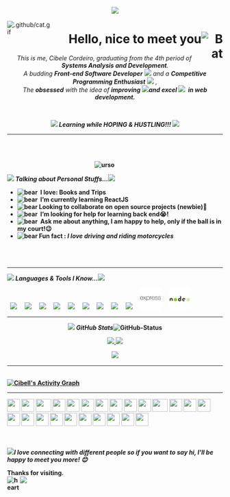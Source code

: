 <p align="center">
<img src="https://profile-counter.glitch.me/Cibell/count.svg">
 </p>


<!-- PRESENTATION (GIF) -->
<img align="left" src="https://media.giphy.com/media/klqFYuUe5aIwl269hw/giphy.gif" alt=".github/cat.gif"  width="20%"/>


<h1 align="right">Hello, nice to meet you
    <img align="right" src=".github/bat.gif" alt="Bat" width="50">
</h1>
  
  

<p align="center">
  <em>
    This is me, Cibele Cordeiro, graduating from the 4th period of <b>Systems Analysis and Development</b>.<br>
    A budding <b>Front-end Software Developer</b> <img src="https://github.com/TheDudeThatCode/TheDudeThatCode/blob/master/Assets/Developer.gif" width="30px"> and a <b>Competitive Programming Enthusiast</b>&nbsp;<img src="https://github.com/TheDudeThatCode/TheDudeThatCode/blob/master/Assets/Designer.gif" width="36px">&nbsp,<br>The <b>obsessed</b>
    with the idea of <b>improving  <img src="https://github.com/TheDudeThatCode/TheDudeThatCode/blob/master/Assets/Rocket.gif" width="18px">and 
    <b>excel</b> <img src="https://github.com/TheDudeThatCode/TheDudeThatCode/blob/master/Assets/Medal.gif" width="20px">&nbsp in web development.
  </em> </p>
 
  <br>
  
  <p align="center">
  <img src="https://media.giphy.com/media/VgCDAzcKvsR6OM0uWg/giphy.gif" width="50" /> <b><i>Learning while HOPING & HUSTLING!!!</i></b> <img src="https://media.giphy.com/media/7j2hfyeVcDtf2/giphy.gif" width="50" />
</p>
<hr>

<br><br>
<p align="left">
<img align="right" width=300px alt="urso" src="https://c.tenor.com/GN73MKBawZYAAAAi/busy-cute.gif" />
</P>
<br>

<img src="https://media.giphy.com/media/ObNTw8Uzwy6KQ/giphy.gif" width="30px">&nbsp;***Talking about Personal Stuffs...***<img src="https://media.giphy.com/media/ObNTw8Uzwy6KQ/giphy.gif" width="30px">

-  <img src="https://media.giphy.com/media/Gu9nVCN3fSTpFChr33/giphy.gif" alt="bear" width="40">&nbsp; I love: **Books** and **Trips** <br>
-  <img src="https://media.giphy.com/media/4SUK8StsxvzAe1BaXn/giphy.gif" alt="bear" width="40">&nbsp; I’m currently learning **ReactJS**<br>
- <img src="https://media.giphy.com/media/JmUBRJTqnCZ8F57oQr/giphy.gif" alt="bear" width="50">&nbsp;Looking to collaborate on open source projects (newbie)👋
-  <img src="https://media.giphy.com/media/nCn1N11utYDAjKKL4l/giphy.gif" alt="bear" width="40">&nbsp; I’m looking for help for learning **back end**😭!<br>
-  <img src="https://media.giphy.com/media/CmvAUqx6Ko0ajvqA29/giphy.gif" alt="bear" width="40">&nbsp; Ask me about anything, I am happy to help, only if the ball is in my court!😉<br>
-  <img src="https://media.giphy.com/media/fldfO2X6SBo4T0Jz6c/giphy.gif" alt="bear" width="40">&nbsp;Fun fact : *I love driving and riding motorcycles*<br><br><br><br>
<hr>

<img src="https://media.giphy.com/media/ObNTw8Uzwy6KQ/giphy.gif" width="30px">&nbsp;***Languages & Tools I Know...***<img src="https://media.giphy.com/media/ObNTw8Uzwy6KQ/giphy.gif" width="30px">
                                                                                                                                                  
<p align="left"><code> <img height="50" src="https://cdn.jsdelivr.net/gh/devicons/devicon/icons/html5/html5-plain.svg"> </code>
<code> <img height="50" src="https://cdn.jsdelivr.net/gh/devicons/devicon/icons/css3/css3-plain.svg"> </code>
<code> <img height="50" src="https://cdn.jsdelivr.net/gh/devicons/devicon/icons/javascript/javascript-plain.svg"> </code>
<code> <img height="50" src="https://cdn.jsdelivr.net/gh/devicons/devicon/icons/react/react-original-wordmark.svg"> </code>
<code> <img height="50" src="https://raw.githubusercontent.com/styled-components/brand/master/styled-components.png"> </code>
<code> <img height="50" src="https://upload.wikimedia.org/wikipedia/commons/thumb/3/3f/Git_icon.svg/1024px-Git_icon.svg.png"> </code>
<code> <img height="50" src="https://cdn.jsdelivr.net/gh/devicons/devicon/icons/github/github-original-wordmark.svg"> </code>
<code> <img height="50" src="https://cdn.jsdelivr.net/gh/devicons/devicon/icons/vscode/vscode-original-wordmark.svg"> </code>
<code> <img height="50" src="https://cdn.jsdelivr.net/gh/devicons/devicon/icons/figma/figma-original.svg"> </code>
<code> <img height="50" src="https://raw.githubusercontent.com/devicons/devicon/master/icons/express/express-original-wordmark.svg"> </code>
<code> <img height="50" src="https://raw.githubusercontent.com/devicons/devicon/master/icons/nodejs/nodejs-original-wordmark.svg"> </code>
  
  <hr>
  
  </p>
  <p align="center">
 <img src="https://media.giphy.com/media/JRsQiAN79bPWUv43Ko/giphy.gif"  width="30px" />&nbsp;<i><b>GitHub Stats</b></i><img src="https://media.giphy.com/media/JRsQiAN79bPWUv43Ko/giphy.gif" width="30px" alt="GitHub-Status"/></p>
</p>

 <div align="center">
  <a href="https://github.com/cibell">
  <img height="160em" src="https://github-readme-stats.vercel.app/api?username=Cibell&show_icons=true&theme=dracula&include_all_commits=true&count_private=true"/>
  <img height="160em" src="https://github-readme-stats.vercel.app/api/top-langs/?username=Cibell&layout=compact&langs_count=7&theme=dracula"/>
</div>
    
  <p align="center" >
    <img src="https://github-profile-trophy.vercel.app/?username=Cibell&row=1&theme=dracula"/>
  <br/>
</p>

<hr>
   
  <br/>
   <a href="https://github.com/Cibell"><img alt="Cibell's Activity Graph" src="https://activity-graph.herokuapp.com/graph?username=Cibell&custom_title=Cibell's%20Contribution%20Graph&theme=dracula" /></a>
  <br/>
<hr>

<div>
    <img src="https://cultofthepartyparrot.com/parrots/hd/githubparrot.gif" width="30" height="30"/>
    <img src="https://cultofthepartyparrot.com/flags/hd/indiaparrot.gif" width="30" height="30"/>
    <img src="https://cultofthepartyparrot.com/parrots/asyncparrot.gif" width="36" height="30"/>
    <img src="https://cultofthepartyparrot.com/parrots/exceptionallyfastparrot.gif" width="30" height="30"/>
    <img src="https://cultofthepartyparrot.com/parrots/hd/60fpsparrot.gif" width="30" height="30"/>
    <img src="https://cultofthepartyparrot.com/parrots/hd/jumpingparrot.gif" width="30" height="30"/>
    <img src="https://cultofthepartyparrot.com/parrots/hd/opensourceparrot.gif" width="30" height="30"/>
    <img src="https://cultofthepartyparrot.com/parrots/hd/dealwithitnowparrot.gif" width="30" height="30"/>
    <img src="https://cultofthepartyparrot.com/parrots/hd/hypnoparrotlight.gif" width="30" height="30"/>
    <img src="https://cultofthepartyparrot.com/parrots/databaseparrot.gif" width="30" height="30"/>
    <img src="https://cultofthepartyparrot.com/parrots/fixparrot.gif" width="36" height="30"/>
    <img src="https://cultofthepartyparrot.com/parrots/hd/laptop_parrot.gif" width="30" height="30"/>
    <img src="https://cultofthepartyparrot.com/parrots/hd/spinningparrot.gif" width="30" height="30"/>
    <img src="https://cultofthepartyparrot.com/parrots/hd/levitationparrot.gif" width="30" height="30"/>
    <img src="https://cultofthepartyparrot.com/parrots/hd/meldparrot.gif" width="30" height="30"/>
    <img src="https://cultofthepartyparrot.com/parrots/slomoparrot.gif" width="30" height="30"/>
    <img src="https://cultofthepartyparrot.com/parrots/hd/moonwalkingparrot.gif" width="30" height="30"/>
    <img src="https://cultofthepartyparrot.com/parrots/hd/stableparrot.gif" width="30" height="30"/>
    <img src="https://cultofthepartyparrot.com/parrots/hd/scienceparrot.gif" width="30" height="30"/>
    <img src="https://cultofthepartyparrot.com/parrots/hd/pirateparrot.gif" width="30" height="30"/>
    <img src="https://cultofthepartyparrot.com/parrots/hd/footballparrot.gif" width="30" height="30"/>
    <img src="https://cultofthepartyparrot.com/parrots/hd/illuminatiparrot.gif" width="30" height="30"/>
    <img src="https://cultofthepartyparrot.com/parrots/hd/hypnoparrotdark.gif" width="30" height="30"/>
    <img src="https://cultofthepartyparrot.com/parrots/hd/mustacheparrot.gif" width="30" height="30"/>
</div>
  <br> <br>

<img src="https://media.giphy.com/media/LnQjpWaON8nhr21vNW/giphy.gif" width="40"><em><b>I love connecting with different people</b> so if you want to say <b>hi, I'll be happy to meet you more!</b> :blush:</em><br>
   
 Thanks for visiting. <br>
  <img align="left" src="https://media.giphy.com/media/xUOxf9qA9iupNWfT3y/giphy.gif" alt="heart" width="30px">
  <img src="https://media.giphy.com/media/ObNTw8Uzwy6KQ/giphy.gif" width="30px">
 
